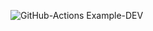 ![GitHub-Actions Example-DEV](https://github.com/wagnerww/GitHub-Actions-Java-Maven/workflows/GitHub-Actions%20Example-DEV/badge.svg)
